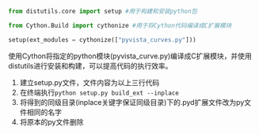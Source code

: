 ```py
from distutils.core import setup #用于构建和安装python包

from Cython.Build import cythonize #用于将Cython代码编译成C扩展模块

setup(ext_modules = cythonize(["pyvista_curves.py"])) 
```
使用Cython将指定的python模块(pyvista_curve.py)编译成C扩展模块，并使用
distutils进行安装和构建，可以提高代码的执行效率。

1. 建立setup.py文件，文件内容为以上三行代码
2. 在终端执行```python setup.py build_ext --inplace```
3. 将得到的同级目录(inplace关键字保证同级目录)下的.pyd扩展文件改为py文件相同的名字
4. 将原本的py文件删除